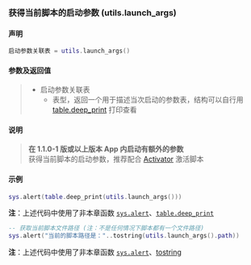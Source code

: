 ### 获得当前脚本的启动参数 \(**utils\.launch\_args**\)


#### 声明
```lua
启动参数关联表 = utils.launch_args()
```


#### 参数及返回值
> - 启动参数关联表
>   - 表型，返回一个用于描述当次启动的参数表，结构可以自行用 [table.deep_print](/Handbook/ext-table/table.deep_print.md) 打印查看


#### 说明
> **在 1\.1\.0\-1 版或以上版本 App 内启动有额外的参数**  
> 获得当前脚本的启动参数，推荐配合 [Activator](http://cydia.saurik.com/package/libactivator/) 激活脚本  


#### 示例  
```lua
sys.alert(table.deep_print(utils.launch_args()))
```
**注**：上述代码中使用了非本章函数 [`sys.alert`](/Handbook/sys/sys.alert.md)、[`table.deep_print`](/Handbook/ext-table/table.deep_print.md)  
```lua
-- 获取当前脚本文件路径 (注：不是任何情况下脚本都有一个文件路径) 
sys.alert("当前的脚本路径是："..tostring(utils.launch_args().path))
```
**注**：上述代码中使用了非本章函数 [`sys.alert`](/Handbook/sys/sys.alert.md)、[tostring](http://cloudwu.github.io/lua53doc/manual.html#pdf-tostring)  

